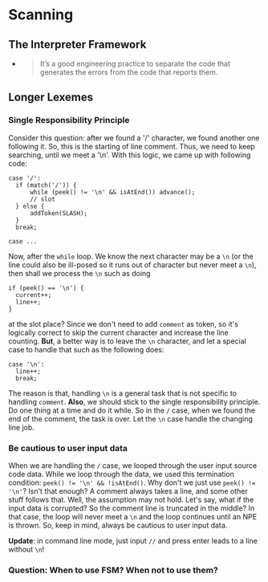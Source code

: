 # Scanning
## The Interpreter Framework
- > It’s a good engineering practice to separate the code that generates the errors from the code that reports them.

## Longer Lexemes
### Single Responsibility Principle
Consider this question: after we found a '/' character, we found another one following it. So, this is the starting of line comment. Thus, we need to keep searching, until we meet a '\n'. With this logic, we came up with following code:
```
case '/':
  if (match('/')) {
      while (peek() != '\n' && isAtEnd()) advance();
      // slot
  } else {
      addToken(SLASH);
  }
  break;

case ...
```
Now, after the `while` loop. We know the next character may be a `\n` (or the line could also be ill-posed so it runs out of character but never meet a `\n`), then shall we process the `\n` such as doing
```
if (peek() == '\n') {
  current++;
  line++;
}
```
at the slot place? Since we don't need to add `comment` as token, so it's logically correct to skip the current character and increase the line counting. **But**, a better way is to leave the `\n` character, and let a special case to handle that such as the following does:
```
case '\n':
  line++;
  break;
```
The reason is that, handling `\n` is a general task that is not specific to handling `comment`. **Also**, we should stick to the single responsibility principle. Do one thing at a time and do it while. So in the `/` case, when we found the end of the comment, the task is over. Let the `\n` case handle the changing line job.

### Be cautious to user input data
When we are handling the `/` case, we looped through the user input source code data. While we loop through the data, we used this termination condition: `peek() != '\n' && !isAtEnd()`. Why don't we just use `peek() != '\n'`? Isn't that enough? A comment always takes a line, and some other stuff follows that. Well, the assumption may not hold. Let's say, what if the input data is corrupted? So the comment line is truncated in the middle? In that case, the loop will never meet a `\n` and the loop continues until an NPE is thrown. So, keep in mind, always be cautious to user input data.

**Update**: in command line mode, just input `//` and press enter leads to a line without `\n`!

### Question: When to use FSM? When not to use them?

